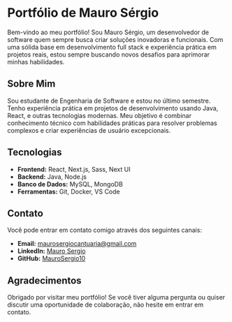 # Portfólio de Mauro Sérgio

Bem-vindo ao meu portfólio! Sou Mauro Sérgio, um desenvolvedor de software quem sempre busca criar soluções inovadoras e funcionais. Com uma sólida base em desenvolvimento full stack e experiência prática em projetos reais, estou sempre buscando novos desafios para aprimorar minhas habilidades.

## Sobre Mim

Sou estudante de Engenharia de Software e estou no último semestre. Tenho experiência prática em projetos de desenvolvimento usando Java, React, e outras tecnologias modernas. Meu objetivo é combinar conhecimento técnico com habilidades práticas para resolver problemas complexos e criar experiências de usuário excepcionais.

## Tecnologias

- **Frontend:** React, Next.js, Sass, Next UI
- **Backend:** Java, Node.js
- **Banco de Dados:** MySQL, MongoDB
- **Ferramentas:** Git, Docker, VS Code

## Contato

Você pode entrar em contato comigo através dos seguintes canais:

- **Email:** [maurosergiocantuaria@gmail.com](maurosergiocantuaria@gmail.com)
- **LinkedIn:** [Mauro Sergio](https://www.linkedin.com/in/mauro-sergio-15a60a19a/)
- **GitHub:** [MauroSergio10](https://github.com/MauroSergio10/portifolio)

## Agradecimentos

Obrigado por visitar meu portfólio! Se você tiver alguma pergunta ou quiser discutir uma oportunidade de colaboração, não hesite em entrar em contato.
